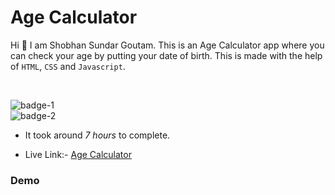 # Age Calculator

Hi 👋 I am Shobhan Sundar Goutam. This is an Age Calculator app where you can check your age by putting your date of birth. This is made with the help of `HTML`, `CSS` and `Javascript`.

<br>

![badge-1](https://img.shields.io/badge/HTML-CSS-blue)
<br>
![badge-2](https://img.shields.io/badge/-Javascript-yellow)

- It took around _7 hours_ to complete.

- Live Link:- [Age Calculator](https://age-calculator-fsjs.netlify.app/)

### Demo
